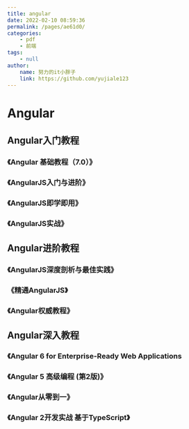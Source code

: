 ```yaml
---
title: angular
date: 2022-02-10 08:59:36
permalink: /pages/ae61d0/
categories:
    - pdf
    - 前端
tags:
    - null
author:
    name: 努力的it小胖子
    link: https://github.com/yujiale123
---
```


# Angular

## Angular入门教程

### 《Angular 基础教程（7.0）》

### 《AngularJS入门与进阶》

### 《AngularJS即学即用》

### 《AngularJS实战》

## Angular进阶教程

### 《AngularJS深度剖析与最佳实践》

### 《精通AngularJS》

### 《Angular权威教程》

## Angular深入教程

### 《Angular 6 for Enterprise-Ready Web Applications

### 《Angular 5 高级编程 (第2版)》

### 《Angular从零到一》

### 《Angular 2开发实战 基于TypeScript》
